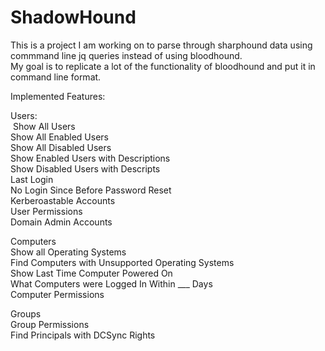 # ShadowHound  

This is a project I am working on to parse through sharphound data using commmand line jq queries instead of using bloodhound.  
My goal is to replicate a lot of the functionality of bloodhound and put it in command line format.  

Implemented Features:  

Users:  
&nbsp;Show All Users  
        Show All Enabled Users  
        Show All Disabled Users  
        Show Enabled Users with Descriptions  
        Show Disabled Users with Descripts  
        Last Login  
        No Login Since Before Password Reset  
        Kerberoastable Accounts  
        User Permissions  
        Domain Admin Accounts         
        
Computers  
        Show all Operating Systems  
        Find Computers with Unsupported Operating Systems  
        Show Last Time Computer Powered On  
        What Computers were Logged In Within ___ Days  
        Computer Permissions  
        
Groups  
        Group Permissions  
        Find Principals with DCSync Rights  
       
